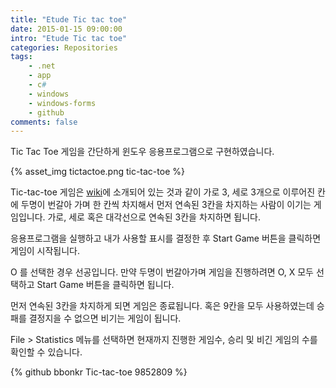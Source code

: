 ```yaml
---
title: "Etude Tic tac toe"
date: 2015-01-15 09:00:00
intro: "Etude Tic tac toe"
categories: Repositories
tags:
    - .net
    - app
    - c#
    - windows
    - windows-forms
    - github
comments: false
---
```


Tic Tac Toe 게임을 간단하게 윈도우 응용프로그램으로 구현하였습니다.

<!--
<div class="center-align">
    <a href="/images/2015/01/etude-tic-tac-toe/tictactoe.png" data-toggle="lightbox" data-title="실행화면" data-footer="Tic-tac-toe" data-lightbox="image-1" data-lightbox="image-1"><img src="/images/2015/01/etude-tic-tac-toe/tictactoe.png"  /></a>
</div>
-->

{% asset_img tictactoe.png tic-tac-toe %}

Tic-tac-toe 게임은 [wiki](http://en.wikipedia.org/wiki/Tic-tac-toe)에 소개되어 있는 것과 같이 가로 3, 세로 3개으로 이루어진 칸에 두명이 번갈아 가며 한 칸씩 차지해서 먼저 연속된 3칸을 차지하는 사람이 이기는 게임입니다.
가로, 세로 혹은 대각선으로 연속된 3칸을 차지하면 됩니다.

응용프로그램을 실행하고 내가 사용할 표시를 결정한 후 Start Game 버튼을 클릭하면 게임이 시작됩니다.

O 를 선택한 경우 선공입니다. 만약 두명이 번갈아가며 게임을 진행하려면 O, X 모두 선택하고 Start Game 버튼을 클릭하면 됩니다.

먼저 연속된 3칸을 차지하게 되면 게임은 종료됩니다. 혹은 9칸을 모두 사용하였는데 승패를 결정지을 수 없으면 비기는 게임이 됩니다.

File > Statistics 메뉴를 선택하면 현재까지 진행한 게임수, 승리 및 비긴 게임의 수를 확인할 수 있습니다.

{% github bbonkr Tic-tac-toe 9852809 %}
